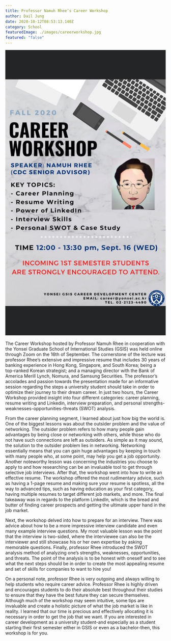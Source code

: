 ```yaml
---
title: Professor Namuh Rhee’s Career Workshop
author: Dail Jung
date: 2020-10-12T08:53:13.140Z
category: School
featuredImage: ./images/careerworkshop.jpg
featured: "false"
---
```

![career workshop](images/careerworkshop.jpg)

The Career Workshop hosted by Professor Namuh Rhee in cooperation with the Yonsei Graduate School of International Studies (GSIS) was held online through Zoom on the 16th of September. The cornerstone of the lecture was professor Rhee’s extensive and impressive resume that includes 30 years of banking experience in Hong Kong, Singapore, and South Korea; being a top-ranked Korean strategist; and a managing director with the Bank of America Merill Lynch, Nomura, and Samsung Securities. The professor’s accolades and passion towards the presentation made for an informative session regarding the steps a university student should take in order to optimize their journey to their dream career. In just two hours, the Career Workshop provided insight into four different categories: career planning, resume writing and Linkedin, interview preparation, and personal strengths-weaknesses-opportunities-threats (SWOT) analysis.

From the career planning segment, I learned about just how big the world is. One of the biggest lessons was about the outsider problem and the value of networking. The outsider problem refers to how many people gain advantages by being close or networking with others, while those who do not have such connections are left as outsiders. As simple as it may sound, the solution to the outsider problem lies in networking. Networking essentially means that you can gain huge advantages by keeping in touch with many people who, at some point, may help you get a job opportunity. Another noteworthy lesson was concerning the industries you choose to apply to and how researching can be an invaluable tool to get through selective job interviews. After that, the workshop went into how to write an effective resume. The workshop offered the most rudimentary advice, such as having a 1-page resume and making sure your resume is spotless, all the way to advanced tips, such as having education as your first category, having multiple resumes to target different job markets, and more. The final takeaway was in regards to the platform LinkedIn, which is the bread and butter of finding career prospects and getting the ultimate upper hand in the job market.

Next, the workshop delved into how to prepare for an interview. There was advice about how to be a more impressive interview candidate and even many example interview questions. My most valuable lesson was the point that the interview is two-sided, where the interviewee can also be the interviewer and still showcase his or her own expertise by asking memorable questions. Finally, professor Rhee introduced the SWOT analysis method of analyzing one’s strengths, weaknesses, opportunities, and threats. The point of the analysis is to be honest with oneself and to see what the next steps should be in order to create the most appealing resume and set of skills for companies to want to hire you!

On a personal note, professor Rhee is very outgoing and always willing to help students who require career advice. Professor Rhee is highly driven and encourages students to do their absolute best throughout their studies to ensure that they have the best future they can secure themselves. Although much of the workshop may seem intuitive, some tips are invaluable and create a holistic picture of what the job market is like in reality. I learned that our time is precious and effectively allocating it is necessary in order to get the job that we want. If you are interested in career development as a university student-and especially as a student starting their first semester either in GSIS or even as a bachelor-then, this workshop is for you.